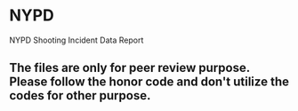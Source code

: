 # NYPD
NYPD Shooting Incident Data Report
## The files are only for peer review purpose. Please follow the honor code and don't utilize the codes for other purpose.
